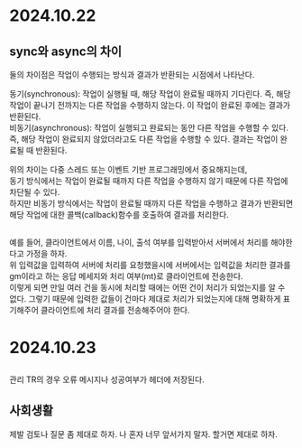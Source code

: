 # 2024.10.22

## sync와 async의 차이

둘의 차이점은 작업이 수행되는 방식과 결과가 반환되는 시점에서 나타난다.

동기(synchronous): 작업이 실행될 때, 해당 작업이 완료될 때까지 기다린다. 즉, 해당 작업이 끝나기 전까지는 다른 작업을 수행하지 않는다. 이 작업이 완료된 후에는 결과가 반환된다. </br>
비동기(asynchronous): 작업이 실행되고 완료되는 동안 다른 작업을 수행할 수 있다. 즉, 해당 작업이 완료되지 않았더라고도 다른 작업을 수행할 수 있다. 결과는 작업이 완료될 때 반환된다. </br>

위의 차이는 다중 스레드 또는 이벤트 기반 프로그래밍에서 중요해지는데, </br>
동기 방식에서는 작업이 완료될 때까지 다른 작업을 수행하지 않기 때문에 다른 작업에 차단될 수 있다. </br>
하지만 비동기 방식에서는 작업이 완료될 때까지 다른 작업을 수행하고 결과가 반환되면 해당 작업에 대한 콜백(callback)함수를 호출하여 결과를 처리한다. 

## 
예를 들어, 클라이언트에서 이름, 나이, 출석 여부를 입력받아서 서버에서 처리를 해야한다고 가정을 하자. </br>
위 입력값을 입력하여 서버에 처리를 요청했을시에 서버에서는 입력값을 처리한 결과를 gm이라고 하는 응답 메세지와 처리 여부(mt)로 클라이언트에 전송한다. </br>
이렇게 되면 만일 여러 건을 동시에 처리할 때에는 어떤 건이 처리가 되었는지를 알 수 없다. 그렇기 때문에 입력한 값들이 건마다 제대로 처리가 되었는지에 대해 명확하게 표기해주어 클라이언트에 처리 결과를 전송해주어야 한다.

# 2024.10.23

##
관리 TR의 경우 오류 메시지나 성공여부가 헤더에 저장된다.

## 사회생활
제발 검토나 질문 좀 제대로 하자. 나 혼자 너무 앞서가지 말자. 할거면 제대로 하자.
